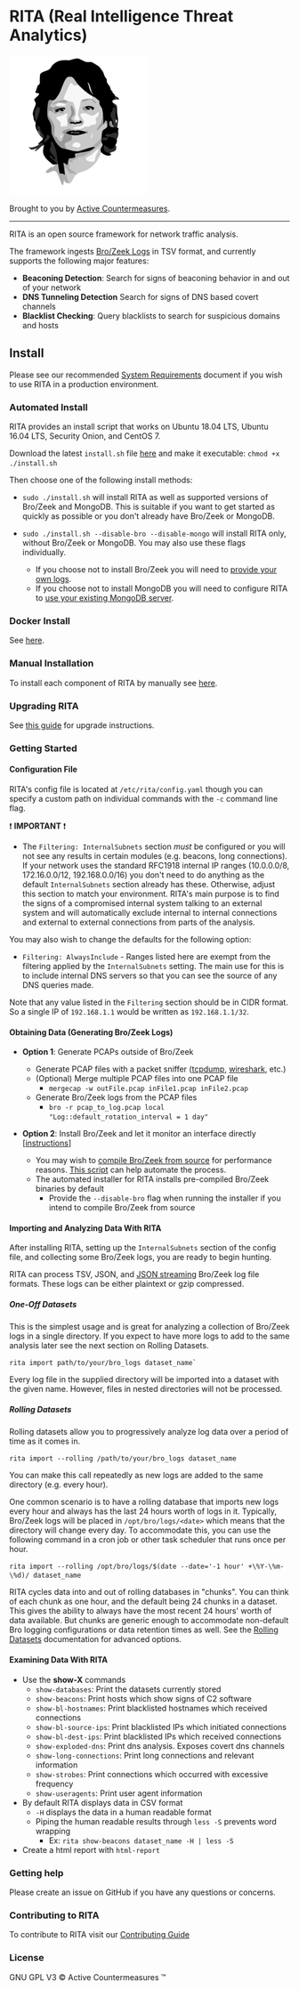 # RITA (Real Intelligence Threat Analytics)

[![RITA Logo](rita-logo.png)](https://www.activecountermeasures.com/free-tools/rita/)

Brought to you by [Active Countermeasures](https://www.activecountermeasures.com/).

---

RITA is an open source framework for network traffic analysis.

The framework ingests [Bro/Zeek Logs](https://www.zeek.org/) in TSV format, and currently supports the following major features:
 - **Beaconing Detection**: Search for signs of beaconing behavior in and out of your network
 - **DNS Tunneling Detection** Search for signs of DNS based covert channels
 - **Blacklist Checking**: Query blacklists to search for suspicious domains and hosts

## Install

Please see our recommended [System Requirements](docs/System%20Requirements.md) document if you wish to use RITA in a production environment.

### Automated Install

RITA provides an install script that works on Ubuntu 18.04 LTS, Ubuntu 16.04 LTS, Security Onion, and CentOS 7.

Download the latest `install.sh` file [here](https://github.com/activecm/rita/releases/latest) and make it executable: `chmod +x ./install.sh`

Then choose one of the following install methods:

* `sudo ./install.sh` will install RITA as well as supported versions of Bro/Zeek and MongoDB. This is suitable if you want to get started as quickly as possible or you don't already have Bro/Zeek or MongoDB.

* `sudo ./install.sh --disable-bro --disable-mongo` will install RITA only, without Bro/Zeek or MongoDB. You may also use these flags individually.
  * If you choose not to install Bro/Zeek you will need to [provide your own logs](#obtaining-data-generating-brozeek-logs).
  * If you choose not to install MongoDB you will need to configure RITA to [use your existing MongoDB server](docs/Mongo%20Configuration.md).

### Docker Install

See [here](docs/Docker%20Usage.md).

### Manual Installation

To install each component of RITA by manually see [here](docs/Manual%20Installation.md).

### Upgrading RITA

See [this guide](docs/Upgrading.md) for upgrade instructions.

### Getting Started

#### Configuration File

RITA's config file is located at `/etc/rita/config.yaml` though you can specify a custom path on individual commands with the `-c` command line flag.

:exclamation: **IMPORTANT** :exclamation:
* The `Filtering: InternalSubnets` section *must* be configured or you will not see any results in certain modules (e.g. beacons, long connections). If your network uses the standard RFC1918 internal IP ranges (10.0.0.0/8, 172.16.0.0/12, 192.168.0.0/16) you don't need to do anything as the default `InternalSubnets` section already has these. Otherwise, adjust this section to match your environment. RITA's main purpose is to find the signs of a compromised internal system talking to an external system and will automatically exclude internal to internal connections and external to external connections from parts of the analysis.

You may also wish to change the defaults for the following option:
* `Filtering: AlwaysInclude` - Ranges listed here are exempt from the filtering applied by the `InternalSubnets` setting. The main use for this is to include internal DNS servers so that you can see the source of any DNS queries made.

Note that any value listed in the `Filtering` section should be in CIDR format. So a single IP of `192.168.1.1` would be written as `192.168.1.1/32`.

#### Obtaining Data (Generating Bro/Zeek Logs)

  * **Option 1**: Generate PCAPs outside of Bro/Zeek
    * Generate PCAP files with a packet sniffer ([tcpdump](http://www.tcpdump.org/), [wireshark](https://www.wireshark.org/), etc.)
    * (Optional) Merge multiple PCAP files into one PCAP file
      * `mergecap -w outFile.pcap inFile1.pcap inFile2.pcap`
    * Generate Bro/Zeek logs from the PCAP files
      * ```bro -r pcap_to_log.pcap local "Log::default_rotation_interval = 1 day"```

  * **Option 2**: Install Bro/Zeek and let it monitor an interface directly [[instructions](https://docs.zeek.org/en/master/quickstart/index.html)]
      * You may wish to [compile Bro/Zeek from source](https://docs.zeek.org/en/master/install/install.html) for performance reasons. [This script](https://github.com/activecm/bro-install) can help automate the process.
      * The automated installer for RITA installs pre-compiled Bro/Zeek binaries by default
        * Provide the `--disable-bro` flag when running the installer if you intend to compile Bro/Zeek from source

#### Importing and Analyzing Data With RITA

After installing RITA, setting up the `InternalSubnets` section of the config file, and collecting some Bro/Zeek logs, you are ready to begin hunting.

RITA can process TSV, JSON, and [JSON streaming](https://github.com/corelight/json-streaming-logs) Bro/Zeek log file formats. These logs can be either plaintext or gzip compressed.

##### One-Off Datasets

This is the simplest usage and is great for analyzing a collection of Bro/Zeek logs in a single directory. If you expect to have more logs to add to the same analysis later see the next section on Rolling Datasets.

```
rita import path/to/your/bro_logs dataset_name`
```

Every log file in the supplied directory will be imported into a dataset with the given name. However, files in nested directories will not be processed.

##### Rolling Datasets

Rolling datasets allow you to progressively analyze log data over a period of time as it comes in.

```
rita import --rolling /path/to/your/bro_logs dataset_name
```

You can make this call repeatedly as new logs are added to the same directory (e.g. every hour).

One common scenario is to have a rolling database that imports new logs every hour and always has the last 24 hours worth of logs in it. Typically, Bro/Zeek logs will be placed in `/opt/bro/logs/<date>` which means that the directory will change every day. To accommodate this, you can use the following command in a cron job or other task scheduler that runs once per hour.

```
rita import --rolling /opt/bro/logs/$(date --date='-1 hour' +\%Y-\%m-\%d)/ dataset_name
```

RITA cycles data into and out of rolling databases in "chunks". You can think of each chunk as one hour, and the default being 24 chunks in a dataset. This gives the ability to always have the most recent 24 hours' worth of data available. But chunks are generic enough to accommodate non-default Bro logging configurations or data retention times as well. See the [Rolling Datasets](docs/Rolling%20Datasets.md) documentation for advanced options.

#### Examining Data With RITA

  * Use the **show-X** commands
      * `show-databases`: Print the datasets currently stored
      * `show-beacons`: Print hosts which show signs of C2 software
      * `show-bl-hostnames`: Print blacklisted hostnames which received connections
      * `show-bl-source-ips`: Print blacklisted IPs which initiated connections
      * `show-bl-dest-ips`: Print blacklisted IPs which received connections
      * `show-exploded-dns`:  Print dns analysis. Exposes covert dns channels
      * `show-long-connections`: Print long connections and relevant information
      * `show-strobes`: Print connections which occurred with excessive frequency
      * `show-useragents`: Print user agent information
  * By default RITA displays data in CSV format
      * `-H` displays the data in a human readable format
      * Piping the human readable results through `less -S` prevents word wrapping
          * Ex: `rita show-beacons dataset_name -H | less -S`
  * Create a html report with `html-report`

### Getting help

Please create an issue on GitHub if you have any questions or concerns.

### Contributing to RITA

To contribute to RITA visit our [Contributing Guide](Contributing.md)

### License

GNU GPL V3
&copy; Active Countermeasures &trade;
